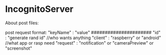 # IncognitoServer


About post files:

post request format:
"keyName" : "value" 
######################
"id" : "generate rand id"
//who wants anything
"client" : "raspberry" or "android"
//what app or rasp need
"request" : "notification" or "cameraPreview" or "screenshot"

